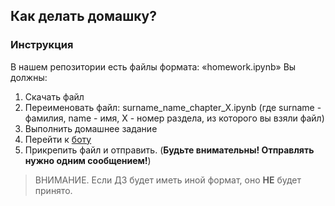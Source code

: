 ## Как делать домашку?
### Инструкция
В нашем репозитории есть файлы формата: «homework.ipynb»
Вы должны:
 1. Скачать файл
 2. Переименовать файл: surname_name_chapter_X.ipynb (где surname - фамилия, name - имя, X - номер раздела, из которого вы взяли файл)
 3. Выполнить домашнее задание
 4. Перейти к [боту](https://t.me/itam_python_bot)
 5. Прикрепить файл и отправить. (**Будьте внимательны! Отправлять нужно одним сообщением!**)

> ВНИМАНИЕ. Если ДЗ будет иметь иной формат, оно **НЕ** будет принято.
